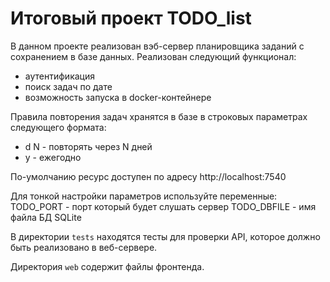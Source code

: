 # Итоговый проект TODO_list

В данном проекте реализован вэб-сервер планировщика заданий с сохранением в базе данных.
Реализован следующий функционал:
- аутентификация
- поиск задач по дате
- возможность запуска в docker-контейнере

Правила повторения задач хранятся в базе в строковых параметрах следующего формата:
- d N - повторять через N дней
- y - ежегодно

По-умолчанию ресурс доступен по адресу http://localhost:7540

Для тонкой настройки параметров используйте переменные:
TODO_PORT - порт который будет слушать сервер
TODO_DBFILE - имя файла БД SQLite

В директории `tests` находятся тесты для проверки API, которое должно быть реализовано в веб-сервере.

Директория `web` содержит файлы фронтенда.